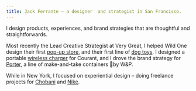 ```yaml
---
title: Jack Ferrante – a designer  and strategist in San Francisco.
---
```

I design products, experiences, and brand strategies that are thoughtful and straightforwards.

Most recently the Lead Creative Strategist at Very Great, I helped Wild One design their first [pop-up&nbsp;store](https://wonderful-rosalind-0681a8.netlify.com/projects/wild-one-toys.md), and their first line of [dog&nbsp;toys](/projects/wild-one-toys.md). I designed a portable [wireless](/projects/courant-carry.md)[&nbsp;](/projects/wild-one-toys.md)[charger](/projects/courant-carry.md) for Courant, and I drove the brand strategy for [Porter](/projects/w-p-porter.md), a line of make-and-take containers by W&P.

While in New York, I focused on experiential design – doing freelance projects for [Chobani](/projects/chobani.md) and [Nike](/projects/nike.md).
